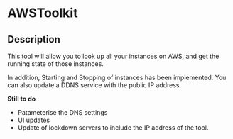 AWSToolkit
==============

Description
--------------
This tool will allow you to look up all your instances on AWS, and get the running state of those instances.

In addition, Starting and Stopping of instances has been implemented.  You can also update a DDNS service with the public IP address.


**Still to do**

- Patameterise the DNS settings
- UI updates
- Update of lockdown servers to include the IP address of the tool.
